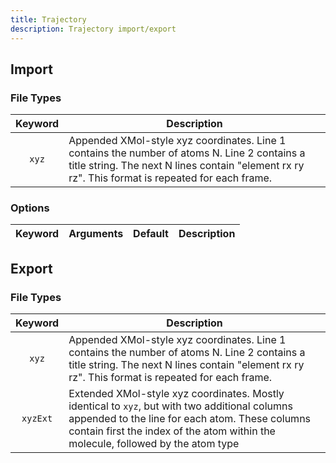 ```yaml
---
title: Trajectory
description: Trajectory import/export
---
```


## Import

### File Types

|Keyword|Description|
|:---:|-----------|
|`xyz`|Appended XMol-style xyz coordinates. Line 1 contains the number of atoms N. Line 2 contains a title string. The next N lines contain "element  rx  ry  rz". This format is repeated for each frame.|

### Options

|Keyword|Arguments|Default|Description|
|:------|:--:|:-----:|-----------|

## Export

### File Types

|Keyword|Description|
|:---:|-----------|
|`xyz`|Appended XMol-style xyz coordinates. Line 1 contains the number of atoms N. Line 2 contains a title string. The next N lines contain "element  rx  ry  rz". This format is repeated for each frame.|
|`xyzExt`|Extended XMol-style xyz coordinates. Mostly identical to `xyz`, but with two additional columns appended to the line for each atom.  These columns contain first the index of the atom within the molecule, followed by the atom type|
